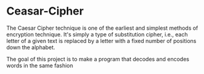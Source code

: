 # Ceasar-Cipher
The Caesar Cipher technique is one of the earliest and simplest methods of encryption technique. 
It's simply a type of substitution cipher, i.e., each letter of a given text is replaced by a letter with a fixed number of positions down the alphabet.

The goal of this project is to make a program that decodes and encodes words in the same fashion
